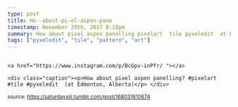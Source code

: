 ```yaml
---
type: post
title: Ho--about-pi-el-aspen-pane
timestamp: November 29th, 2017 8:18pm
summary: How about pixel aspen panelling pixelart  tile pyxeledit  at Edmonton Albertap 
tags: ["pyxeledit", "tile", "pattern", "art"]
---
```


                
                
                
                                                                                       <a href="https://www.instagram.com/p/BcGpv-inPfr/ "></a>
                                                                                          <div class="caption"><p>How about pixel aspen panelling? #pixelart  #tile #pyxeledit  (at Edmonton, Alberta)</p> </div>
                                    
                
                
                
                
                                
<small>source: https://saturdayxiii.tumblr.com/post/168031610674</small>